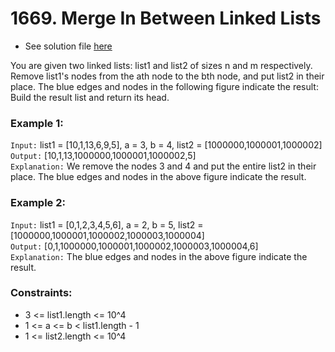 # 1669. Merge In Between Linked Lists

- See solution file [here](./solution.cpp)

You are given two linked lists: list1 and list2 of sizes n and m respectively.
Remove list1's nodes from the ath node to the bth node, and put list2 in their place.
The blue edges and nodes in the following figure indicate the result:
Build the result list and return its head.

### Example 1:

`Input:` list1 = [10,1,13,6,9,5], a = 3, b = 4, list2 = [1000000,1000001,1000002]  
`Output:` [10,1,13,1000000,1000001,1000002,5]  
`Explanation:` We remove the nodes 3 and 4 and put the entire list2 in their place. The blue edges and nodes in the above figure indicate the result.  

### Example 2:

`Input:` list1 = [0,1,2,3,4,5,6], a = 2, b = 5, list2 = [1000000,1000001,1000002,1000003,1000004]  
`Output:` [0,1,1000000,1000001,1000002,1000003,1000004,6]  
`Explanation:` The blue edges and nodes in the above figure indicate the result.  
 
### Constraints:

- 3 <= list1.length <= 10^4
- 1 <= a <= b < list1.length - 1
- 1 <= list2.length <= 10^4